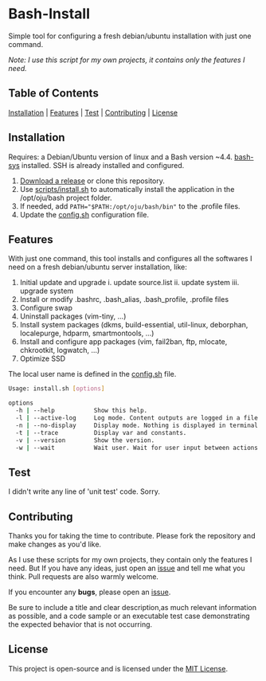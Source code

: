 # Bash-Install

Simple tool for configuring a fresh debian/ubuntu installation with just one command.

*Note: I use this script for my own projects, it contains only the features I need.*

## Table of Contents

[Installation](#installation) | [Features](#features) | [Test](#test) | [Contributing](#contributing) | [License](#license)

## Installation

Requires: a Debian/Ubuntu version of linux and a Bash version ~4.4. [bash-sys](https://github.com/ojullien/bash-sys) installed. SSH is already installed and configured.

1. [Download a release](https://github.com/ojullien/bash-install/releases) or clone this repository.
2. Use [scripts/install.sh](scripts/install.sh) to automatically install the application in the /opt/oju/bash project folder.
3. If needed, add `PATH="$PATH:/opt/oju/bash/bin"` to the .profile files.
4. Update the [config.sh](src/app/install/config.sh) configuration file.

## Features

With just one command, this tool installs and configures all the softwares I need on a fresh debian/ubuntu server installation, like:

1. Initial update and upgrade
  i. update source.list
  ii. update system
  iii. upgrade system
2. Install or modify .bashrc, .bash_alias, .bash_profile, .profile files
3. Configure swap
4. Uninstall packages (vim-tiny, ...)
5. Install system packages (dkms, build-essential, util-linux, deborphan, localepurge, hdparm, smartmontools, ...)
6. Install and configure app packages (vim, fail2ban, ftp, mlocate, chkrootkit, logwatch, ...)
7. Optimize SSD

The local user name is defined in the [config.sh](src/app/savesystemconf/config.sh) file.

```bash
Usage: install.sh [options]

options
  -h | --help           Show this help.
  -l | --active-log     Log mode. Content outputs are logged in a file.
  -n | --no-display     Display mode. Nothing is displayed in terminal.
  -t | --trace          Display var and constants.
  -v | --version        Show the version.
  -w | --wait           Wait user. Wait for user input between actions.
```

## Test

I didn't write any line of 'unit test' code. Sorry.

## Contributing

Thanks you for taking the time to contribute. Please fork the repository and make changes as you'd like.

As I use these scripts for my own projects, they contain only the features I need. But If you have any ideas, just open an [issue](https://github.com/ojullien/bash-install/issues/new/choose) and tell me what you think. Pull requests are also warmly welcome.

If you encounter any **bugs**, please open an [issue](https://github.com/ojullien/bash-install/issues/new/choose).

Be sure to include a title and clear description,as much relevant information as possible, and a code sample or an executable test case demonstrating the expected behavior that is not occurring.

## License

This project is open-source and is licensed under the [MIT License](LICENSE).
